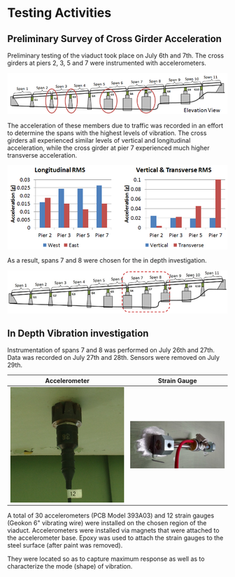 # Testing Activities
## Preliminary Survey of Cross Girder Acceleration
Preliminary testing of the viaduct took place on July 6th and 7th. The cross girders at piers 2, 3, 5 and 7 were instrumented with accelerometers.

![Locations of Instrumented Cross Girders](Images/PrelimRegions.png)

The acceleration of these members due to traffic was recorded in an effort to determine the spans with the highest levels of vibration. The cross girders all experienced similar levels of vertical and longitudinal acceleration, while the cross girder at pier 7 experienced much higher transverse acceleration.

![Plot of Root Mean Square of Acceleration during Preliminary Survey](Images/PrelimResults.png)

As a result, spans 7 and 8 were chosen for the in depth investigation.

![Chosen Spans for Full Investigation](Images/ChosenRegion.png)

## In Depth Vibration investigation

Instrumentation of spans 7 and 8 was performed on July 26th and 27th. Data was recorded on July 27th and 28th. Sensors were removed on July 29th.

|Accelerometer|Strain Gauge|
|--|--|
|![Typical Accelerometer Installed](Images/accel_typ.jpg) |	![Typical Strain Gauge Installed](Images/straingauge_typ.jpg) |

A total of 30 accelerometers (PCB Model 393A03) and 12 strain gauges (Geokon 6" vibrating wire) were installed on the chosen region of the viaduct. Accelerometers were installed via magnets that were attached to the accelerometer base. Epoxy was used to attach the strain gauges to the steel surface (after paint was removed).

They were located so as to capture maximum response as well as to characterize the mode (shape) of vibration.
